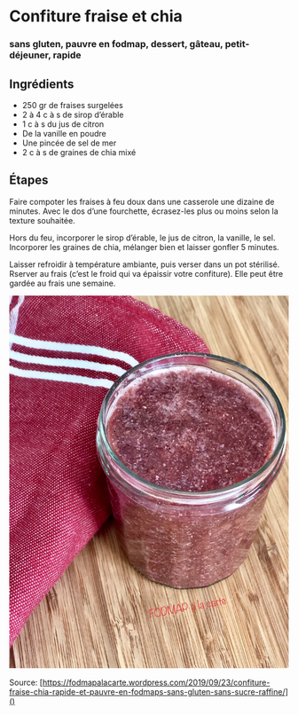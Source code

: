 # Confiture fraise et chia
### sans gluten, pauvre en fodmap, dessert, gâteau, petit-déjeuner, rapide

## Ingrédients

- 250 gr de fraises surgelées
- 2 à 4 c à s de sirop d’érable
- 1 c à s du jus de citron
- De la vanille en poudre
- Une pincée de sel de mer
- 2 c à s de graines de chia mixé

## Étapes

Faire compoter les fraises à feu doux dans une casserole une dizaine de minutes. Avec le dos d’une fourchette, écrasez-les plus ou moins selon la texture souhaitée.

Hors du feu, incorporer le sirop d’érable, le jus de citron, la vanille, le sel. Incorporer les graines de chia, mélanger bien et laisser gonfler 5 minutes.

Laisser refroidir à température ambiante, puis verser dans un pot stérilisé. Rserver au frais (c’est le froid qui va épaissir votre confiture). Elle peut être gardée au frais une semaine.

![Photo](image1.jpg)

Source: [https://fodmapalacarte.wordpress.com/2019/09/23/confiture-fraise-chia-rapide-et-pauvre-en-fodmaps-sans-gluten-sans-sucre-raffine/]()
